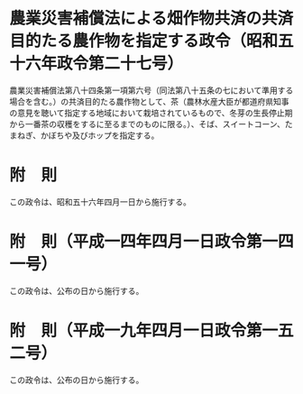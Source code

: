 # 農業災害補償法による畑作物共済の共済目的たる農作物を指定する政令（昭和五十六年政令第二十七号）
農業災害補償法第八十四条第一項第六号（同法第八十五条の七において準用する場合を含む。）の共済目的たる農作物として、茶（農林水産大臣が都道府県知事の意見を聴いて指定する地域において栽培されているもので、冬芽の生長停止期から一番茶の収穫をするに至るまでのものに限る。）、そば、スイートコーン、たまねぎ、かぼちや及びホップを指定する。
# 附　則
この政令は、昭和五十六年四月一日から施行する。
# 附　則（平成一四年四月一日政令第一四一号）
この政令は、公布の日から施行する。
# 附　則（平成一九年四月一日政令第一五二号）
この政令は、公布の日から施行する。
